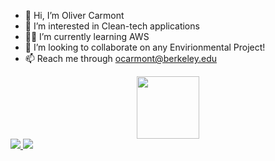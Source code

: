- 👋 Hi, I’m Oliver Carmont
- 🌱 I’m interested in Clean-tech applications
- 👨‍💻️ I’m currently learning AWS
- 💚 I’m looking to collaborate on any Envirionmental Project!
- 📫 Reach me through ocarmont@berkeley.edu

<div align="center">
  <img src="https://media.giphy.com/media/M9gbBd9nbDrOTu1Mqx/giphy.gif" width="100"/>
</div>

<div>
  <a href="https://www.linkedin.com/in/oliver-carmont/">
    <img src="https://cdn-icons-png.flaticon.com/512/174/174857.png" />
  </a>
  <a href="https://www.youtube.com/@olivercarmont3792">
    <img src="https://cdn-icons-png.flaticon.com/512/1384/1384060.png" />
  </a>
</div>
